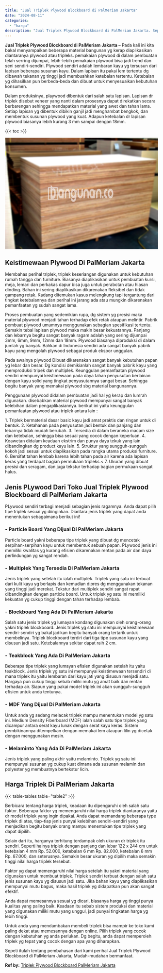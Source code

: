 ```yaml
---
title: "Jual Triplek Plywood Blockboard di PalMeriam Jakarta"
date: "2024-08-11"
categories: 
  - "harga"
description: "Jual Triplek Plywood Blockboard di PalMeriam Jakarta. Sepeti itulah tentang pembahasan dari kami perihal Jual Triplek Plywood Blockboard di PalMeriam Jakarta..."
---
```


**Jual Triplek Plywood Blockboard di PalMeriam Jakarta** – Pada kali ini kita bakal menyampaikan beberapa material bangunan yg kerap diaplikasikan diantaranya plywood atau tripleks. pemakaian plywood di dalam pembuatan telah serring dijumpai, lebih-lebih pemakaian plywood bisa jadi trend dan seni sendiri-sendiri. Plywood sendiri adalah lembaran kayu yg tersusun dari lapisan beberapa susunan kayu. Dalam lapisan itu pakai lem tertentu dg dibawah tekanan yg tinggi jadi membuahkan ketebalan tertentu. Ketebalan yg dihasilkan pun berbeda-beda dan dibuat untuk menyesuaikan kebutuhan konsumen.

Dalam produksinya, playwood dibentuk dari salah satu lapisan. Lapisan dr triplek disebut veneer yang nanti dalam prosesnya dapat direkatkan secara berbarengan sehingga mendapatkan material yang awet dan tahan lama. Setiap lapisan yg dibentuk dibikin ganjil jadi menghambat bengkok, dan membentuk susunan plywood yang kuat. Adapun ketebalan dr lapisan plywood biasanya lebih kurang 3 mm sampai dengan 18mm.

{{< toc >}}

![Jual Triplek Plywood Blockboard di PalMeriam Jakarta](/images/jual-triplek-murah-36.png)

## Keistimewaan Plywood Di PalMeriam Jakarta

Membahas perihal triplek, triplek keseriangan digunakan untuk kebutuhan rumah tangga dan furniture. Biasanya diaplikasikan untuk pembuatan kursi, meja, lemari dan perkakas dapur bisa juga untuk perabotan atau hiasan dinding. Bahan ini sering diaplikasikan dikarenakan fleksibel dan tidak gampang retak. Kadang ditemukan kasus melengkung tapi tergantung dari tingkat ketebalannya dan perihal ini jarang ada atau mungkin dikarenakan pemanfaatan yg sudah sangat lama.

Proses pembuatan yang sedemikian rupa, dg sistem yg presisi maka material plywood menjadi tahan terhadap efek retak ataupun melintir. Pabrik pembuat plywood umumnya menggunakan sebagian spesifikasi tertentu. Semakin tebal lapisan plywood maka makin besar kekuatannya. Panjang dan lebarnya begitu sangat banyak ragam adalah yang sering dijumpai 3mm, 6mm, 9mm, 12mm dan 18mm. Plywood biasanya diproduksi di dalam jumlah yg banyak. Bahkan di Indonesia sendiri ada sangat banyak pabrik kayu yang mengolah plywood sebagai produk ekspor unggulan.

Pada awalnya plywood Dibuat dikarenakan sangat banyak kebutuhan papan yg lebar dan besar. Dg kondisi demikianlah sangat banyak pabrik kayu yang memproduksi tripek dan multiplek. Keunggulan pemanfaatan plywood sendiri mempunyai keistimewaan pada daya tahan penyusutan berlainan dengan kayu solid yang tingkat penyusutannya sangat besar. Sehingga begitu banyak yang memakai plywood sbg material bangunannya.

Penggunaan plywood didalam pembuatan jadi hal yg kerap dan lumrah digunakan. disebabkan material plywood mempunyai sangat banyak kelebihan dalam pengaplikasiannya. berikut ini yaitu keunggulan pemanfaatan plywood atau triplek antara lain :

1\. Triplek bermaterial dasar basic kayu jadi amat praktis dan ringan untuk di bentuk. 2. Ketahanan pada penyusutan jadi bentuk dan panjang dan lebarnya tidak mudah berubah. 3. Tersedia di dalam beraneka macam size dan ketebalan, sehingga bisa sesuai yang cocok dengan keperluan. 4. Keawetan didalam keadaan ekstrim dan punya daya tekuk yang lain dibandingkan dg product kayu lain. 5. Struktur yang sungguh-sungguh kokoh jadi sesuai untuk diaplikasikan pada rangka utama produksi furniture. 6. Bersifat tahan lembab karena lebih tahan pada air karena ada lapisan keras yang terdapat bagian permukaan tripleks.< 7. Ukuran yang dibuat presisi dan seragam, dan juga tekstur terhadap bagian permukaan sangat halus.

## Jenis PLywood Dari Toko Jual Triplek Plywood Blockboard di PalMeriam Jakarta

PLywood sendiri terbagi menjadi sebagian jenis ragamnya. Anda dapat pilih tipe triplek sesuai yg diinginkan. Diantara jenis triplek yang dapat anda menentukan sebagaimana berikut ini!

### \- Particle Board Yang Dijual Di PalMeriam Jakarta

Particle board yakni beberapa tipe triplek yang dibuat dg mencetak serpihan-serpihan kayu untuk membentuk sebuah papan. PLywood jenis ini memiliki kwalitas yg kurang efisien dikarenakan rentan pada air dan daya perlindungan yg sangat rendah.

### \- Multiplek Yang Tersedia Di PalMeriam Jakarta

Jenis triplek yang setelah itu ialah multiplek. Triplek yang satu ini terbuat dari kulit kayu yg berlapis dan kemudian dipres dg menggunakan tekanan yang tinggi jadi merekat. Tekstur dari multiplek sendiri sangat rapat dibandingkan dengan particle board. Untuk triplek yg satu ini memiliki kekuatan yg cukup tinggi dengan tahan terhadap lembab.

### \- Blockboard Yang Ada Di PalMeriam Jakarta

Salah satu jenis triplek yg lumayan kondang digunakan oleh orang-orang yakni triplek blockboard. Jenis triplek yg satu ini mempunyai keistimewaan sendiri-sendiri yg bakal jadikan begitu banyak orang tertarik untuk membelinya. Triplek blockboard terdiri dari tiga tipe susunan kayu yang disusun jadi satu. Ketebalannya sekitar dapat raih 2 cm.

### \- Teakblock Yang Ada Di PalMeriam Jakarta

Beberapa tipe triplek yang lumayan efisien digunakan setelah itu yaitu teakblock. Jenis triplek yg satu ini mempunyai keistimewaan tersendiri di mana triplek itu yaitu lembaran dari kayu jati yang disusun menjadi satu. Hargaya pun cukup tinggi sebab miliki mutu yg amat baik dan rentan terhadap air. Siapun yang pakai model triplek ini akan sungguh-sungguh efisien untuk anda tentunya.

### \- MDF Yang Dijual Di PalMeriam Jakarta

Untuk anda yg sedang melacak triplek mampu menentukan model yg satu ini. Medium Density Fiberboard (MDF) ialah salah satu tipe triplek yang dicampur antara serat kayu lunak dengan serat kayu keras. Sistem pembikinannya ditempelkan dengan memakai lem ataupun lilin yg dicetak dengan menggunakan mesin.

### \- Melaminto Yang Ada Di PalMeriam Jakarta

Jenis triplek yang paling akhir yaitu melaminto. Triplek yg satu ini mempunyai susunan yg cukup kuat dimana ada susunan melamin dan polyester yg membuatnya bertekstur licin.

## Harga Triplek Di PalMeriam Jakarta

{{< table-tables table="table2" >}}

Berbicara tentang harga triplek, keadaan itu dipengaruhi oleh salah satu faktor. Beberapa faktor yg memengaruhi nilai harga triplek diantaranya yaitu dr model triplek yang ingin dipakai. Anda dapat memandang beberapa type triplek di atas, tiap-tiap jenis punyai kelebihan sendiri-sendiri yang menjadikan begitu banyak orang mampu menentukan tipe triplek yang dapat dipilih.

Selain dari itu, harganya terhitung terdampak oleh ukuran dr triplek itu sendiri. Seperti halnya triplek dengan panjang dan lebar 122 x 244 cm untuk ketebalan 4 mm Rp. 52.000, ketebalan 6 mm Rp. 82.000, ketebalan 8 mm Rp. 87.000, dan seterusnya. Semakin besar ukuran yg dipilih maka semakin tinggi nilai harga triplek tersebut.

Faktor yg dapat memengaruhi nilai harga setelah itu yakni material yang digunakan untuk membuat triplek. Triplek sendiri terbuat dengan salah satu jenis susunan kayu yg disusun jadi satu. Jika bahan kayu yang diaplikasikan mempunyai mutu bagus, maka hasil triplek yg didapatkan pun akan sangat efektif.

Anda dapat memesannya sesuai yg dicari, biasanya harga yg tinggi punya kualitas yang paling baik. Keadaan itu sebab sistem produksi dan material yang digunakan miliki mutu yang unggul, jadi punyai tingkatan harga yg lebih tinggi.

Untuk anda yang mendambakan membeli triplek bisa mampir ke toko kami paling dekat atau memesannya dengan online. Pilih triplek yang cocok dengan kebutuhan yg anda perlukan. Dg begitu, anda dapat memperoleh triplek yg tepat yang cocok dengan apa yang diharapkan.

Sepeti itulah tentang pembahasan dari kami perihal Jual Triplek Plywood Blockboard di PalMeriam Jakarta, Mudah-mudahan bermanfaat.

**Ref by:** [Triplek Plywood Blockboard PalMeriam Jakarta](https://id.wikipedia.org/wiki/Triplek)
